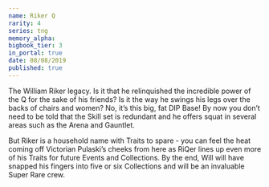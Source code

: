 ```yaml
---
name: Riker Q
rarity: 4
series: tng
memory_alpha:
bigbook_tier: 3
in_portal: true
date: 08/08/2019
published: true
---
```


The William Riker legacy. Is it that he relinquished the incredible power of the Q for the sake of his friends? Is it the way he swings his legs over the backs of chairs and women? No, it’s this big, fat DIP Base! By now you don’t need to be told that the Skill set is redundant and he offers squat in several areas such as the Arena and Gauntlet.

But Riker is a household name with Traits to spare - you can feel the heat coming off Victorian Pulaski’s cheeks from here as RiQer lines up even more of his Traits for future Events and Collections. By the end, Will will have snapped his fingers into five or six Collections and will be an invaluable Super Rare crew.

